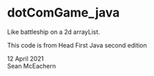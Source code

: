# dotComGame_java

Like battleship on a 2d arrayList.

This code is from Head First Java second edition

12 April 2021\
Sean McEachern
